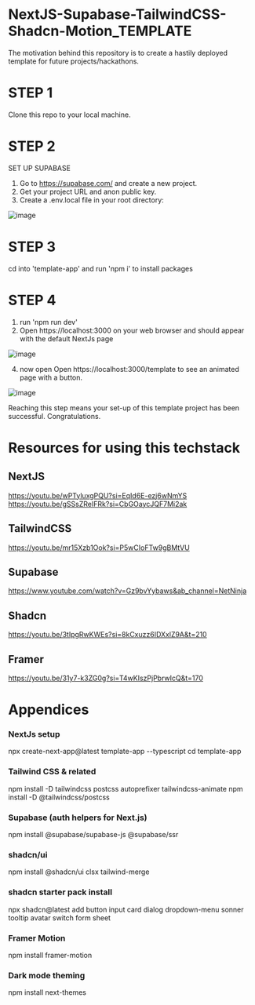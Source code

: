 # NextJS-Supabase-TailwindCSS-Shadcn-Motion_TEMPLATE
The motivation behind this repository is to create a hastily deployed template for future projects/hackathons. 

# STEP 1
Clone this repo to your local machine.

# STEP 2
SET UP SUPABASE
1. Go to https://supabase.com/ and create a new project.
2. Get your project URL and anon public key.
3. Create a .env.local file in your root directory:

![image](https://github.com/user-attachments/assets/18bf7448-7d9f-43a4-a87b-b587452f1cee)


# STEP 3
cd into 'template-app' and run 'npm i' to install packages

# STEP 4
1. run 'npm run dev'
2. Open https://localhost:3000 on your web browser and should appear with the default NextJs page

![image](https://github.com/user-attachments/assets/54d141b9-b764-43ec-ba96-2fcc90211a95)

4. now open Open https://localhost:3000/template to see an animated page with a button.

![image](https://github.com/user-attachments/assets/e7413a79-f07e-4ef4-95b8-8108f0f199fb)


Reaching this step means your set-up of this template project has been successful. Congratulations.




# Resources for using this techstack
## NextJS
https://youtu.be/wPTyluxgPQU?si=EqId6E-ezj6wNmYS
https://youtu.be/gSSsZReIFRk?si=CbGOaycJQF7Mi2ak
## TailwindCSS
https://youtu.be/mr15Xzb1Ook?si=P5wCIoFTw9gBMtVU
## Supabase
https://www.youtube.com/watch?v=Gz9bvYybaws&ab_channel=NetNinja
## Shadcn
https://youtu.be/3tIpgRwKWEs?si=8kCxuzz6IDXxlZ9A&t=210
## Framer 
https://youtu.be/31y7-k3ZG0g?si=T4wKIszPjPbrwIcQ&t=170







# Appendices

### NextJs setup
npx create-next-app@latest template-app --typescript
cd template-app

### Tailwind CSS & related
npm install -D tailwindcss postcss autoprefixer tailwindcss-animate
npm install -D @tailwindcss/postcss

### Supabase (auth helpers for Next.js)
npm install @supabase/supabase-js @supabase/ssr

### shadcn/ui
npm install @shadcn/ui clsx tailwind-merge

### shadcn starter pack install
npx shadcn@latest add button input card dialog dropdown-menu sonner tooltip avatar switch form sheet

### Framer Motion
npm install framer-motion

### Dark mode theming
npm install next-themes
